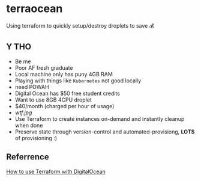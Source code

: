# terraocean
Using terraform to quickly setup/destroy droplets to save :moneybag:

## Y THO
- Be me
- Poor AF fresh graduate
- Local machine only has puny 4GB RAM
- Playing with things like `Kubernetes` not good locally
- need POWAH
- Digital Ocean has $50 free student credits
- Want to use 8GB 4CPU droplet
- $40/month (charged per hour of usage)
- _wtf.jpg_
- Use Terraform to create instances on-demand and instantly cleanup when done
- Preserve state through version-control and automated-provisiong, **LOTS** of provisioning :)


## Referrence
[How to use Terraform with DigitalOcean](https://www.digitalocean.com/community/tutorials/how-to-use-terraform-with-digitalocean)

